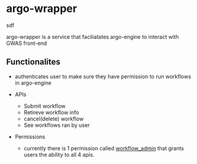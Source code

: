 # argo-wrapper
sdf

argo-wrapper is a service that faciliatates argo-engine to interact with GWAS front-end

## Functionalites

* authenticates user to make sure they have permission to run workflows in argo-engine
* APIs
    * Submit workflow
    * Retireve workflow info
    * cancel(delete) workflow
    * See workflows ran by user


* Permissions
    * currently there is 1 permission called [workflow_admin](https://github.com/uc-cdis/commons-users/blob/master/users/vhdcprod/user.yaml#L69-L72) that grants users
    the ability to all 4 apis.
